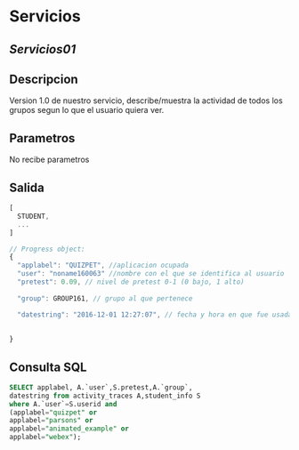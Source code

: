 <h1>Servicios  </h1>

 ## ***Servicios01*** 

<h2>Descripcion </h2>

Version 1.0 de nuestro servicio, describe/muestra la actividad de todos los grupos segun lo que el usuario quiera ver.

<h2>Parametros</h2>

No recibe parametros

<h2>Salida</h2>

```javascript
[
  STUDENT,
  ...
]

// Progress object:
{
  "applabel": "QUIZPET", //aplicacion ocupada
  "user": "noname160063" //nombre con el que se identifica al usuario
  "pretest": 0.09, // nivel de pretest 0-1 (0 bajo, 1 alto)
  
  "group": GROUP161, // grupo al que pertenece 

  "datestring": "2016-12-01 12:27:07", // fecha y hora en que fue usada
  
  
}
```
## Consulta SQL
```SQL
SELECT applabel, A.`user`,S.pretest,A.`group`,
datestring from activity_traces A,student_info S
where A.`user`=S.userid and 
(applabel="quizpet" or 
applabel="parsons" or 
applabel="animated_example" or 
applabel="webex");
	
```
## 
